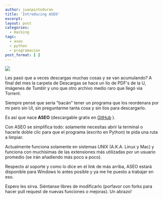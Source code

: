 ```yaml
---
author: juanpintoduran
title: 'Introducing ASEO'
excerpt:
layout: post
categories:
  - Hacking
tags:
  - aseo
  - python
  - programacion
post_format: [ ]
---
```


[![][1]][1]

Les pasó que a veces descargas muchas cosas y se van acumulando? A final del mes la carpeta de Descargas se hace un lío de PDF's de la U, imágenes de Tumblr y uno que otro archivo medio raro que llegó via Torrent.

Siempre pensé que sería "bacán" tener un programa que los reordenara por mí pero sin UI, sin preguntarme tanta cosa y sin lios para descargarlo.

Es así que nace **ASEO** (descargable gratis en [GitHub][2] ).

Con ASEO se simplifica todo: solamente necesitas abrir la terminal o hacerle doble clic para que el programa (escrito en Python) te pida una ruta a limpiar.

Actualmente funciona solamente en sistemas UNIX (A.K.A. Linux y Mac) y funciona con muchísimas de las extensiones más utilizadas por un usuario promedio (se irán añadiendo más poco a poco).

Respecto al soporte y como lo dice en el link de más arriba, ASEO estará disponible para Windows lo antes posible y ya me he puesto a trabajar en eso.

Espero les sirva. Siéntanse libres de modificarlo (porfavor con forks para hacer pull request de nuevas funciones o mejoras). Un abrazo!

 [1]: http://cabargas.me/images/aseo1.png
 [2]: https://github.com/felipecabargas/aseo